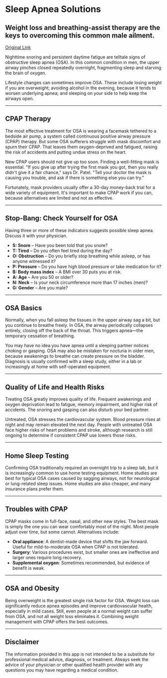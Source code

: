 # Sleep Apnea Solutions

## Weight loss and breathing-assist therapy are the keys to overcoming this common male ailment.

[Original Link](https://www.health.harvard.edu/staying-healthy/sleep-apnea-solutions)

Nighttime snoring and persistent daytime fatigue are telltale signs of obstructive sleep apnea (OSA). In this common condition in men, the upper airway pinches closed repeatedly overnight, fragmenting sleep and starving the brain of oxygen.

Lifestyle changes can sometimes improve OSA. These include losing weight if you are overweight; avoiding alcohol in the evening, because it tends to worsen underlying apnea; and sleeping on your side to help keep the airways open.

---

## CPAP Therapy

The most effective treatment for OSA is wearing a facemask tethered to a bedside air pump, a system called continuous positive airway pressure (CPAP) therapy. But some OSA sufferers struggle with mask discomfort and spurn their CPAP. That leaves them oxygen-deprived and fatigued, raising the risk of accidents and putting undue stress on the heart.

New CPAP users should not give up too soon. Finding a well-fitting mask is essential. "If you give up after trying the first mask you got, then you really didn't give it a fair chance," says Dr. Patel. "Tell your doctor the mask is causing you trouble, and ask if there is something else you can try."

Fortunately, mask providers usually offer a 30-day money-back trial for a wide variety of equipment. It's important to make CPAP work if you can, because alternatives are limited and not as effective.

---

## Stop-Bang: Check Yourself for OSA

Having three or more of these indicators suggests possible sleep apnea. Discuss it with your physician.

- **S: Snore** – Have you been told that you snore?  
- **T: Tired** – Do you often feel tired during the day?  
- **O: Obstruction** – Do you briefly stop breathing while asleep, or has anyone witnessed it?  
- **P: Pressure** – Do you have high blood pressure or take medication for it?  
- **B: Body mass index** – A BMI over 30 puts you at risk.  
- **A: Age** – Are you 50 or older?  
- **N: Neck** – Is your neck circumference more than 17 inches (men)?  
- **G: Gender** – Are you male?

---

## OSA Basics

Normally, when you fall asleep the tissues in the upper airway sag a bit, but you continue to breathe freely. In OSA, the airway periodically collapses entirely, closing off the back of the throat. This triggers apnea—the temporary cessation of breathing.

You may have no idea you have apnea until a sleeping partner notices choking or gasping. OSA may also be mistaken for nocturia in older men, because awakenings to breathe can create pressure on the bladder. Diagnosis is usually confirmed with a sleep study, either in a lab or increasingly at home with self-operated equipment.

---

## Quality of Life and Health Risks

Treating OSA greatly improves quality of life. Frequent awakenings and oxygen deprivation lead to fatigue, memory impairment, and higher risk of accidents. The snoring and gasping can also disturb your bed partner.

Untreated, OSA stresses the cardiovascular system. Blood pressure rises at night and may remain elevated the next day. People with untreated OSA face higher risks of heart problems and stroke, although research is still ongoing to determine if consistent CPAP use lowers those risks.

---

## Home Sleep Testing

Confirming OSA traditionally required an overnight trip to a sleep lab, but it is increasingly common to use home testing equipment. Home studies are best for typical OSA cases caused by sagging airways, not for neurological or lung-related sleep issues. Home studies are also cheaper, and many insurance plans prefer them.

---

## Troubles with CPAP

CPAP masks come in full-face, nasal, and other new styles. The best mask is simply the one you can wear comfortably most of the night. Most people adjust over time, but some cannot. Alternatives include:

- **Oral appliance**: A dentist-made device that shifts the jaw forward. Useful for mild-to-moderate OSA when CPAP is not tolerated.  
- **Surgery**: Various procedures exist, but smaller ones are ineffective and larger ones require long recovery.  
- **Supplemental oxygen**: Sometimes recommended, but evidence of benefit is weak.

---

## OSA and Obesity

Being overweight is the greatest single risk factor for OSA. Weight loss can significantly reduce apnea episodes and improve cardiovascular health, especially in mild cases. Still, even people at a normal weight can suffer from OSA, and not all weight loss eliminates it. Combining weight management with CPAP offers the best outcomes.

---

## Disclaimer
The information provided in this app is not intended to be a substitute for professional medical advice, diagnosis, or treatment. Always seek the advice of your physician or other qualified health provider with any questions you may have regarding a medical condition.